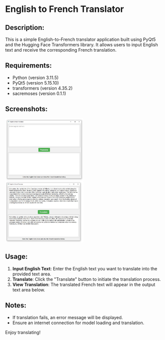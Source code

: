 # English to French Translator

## Description:
This is a simple English-to-French translator application built using PyQt5 and the Hugging Face Transformers library. It allows users to input English text and receive the corresponding French translation.

## Requirements:
- Python (version 3.11.5)
- PyQt5 (version 5.15.10)
- transformers (version 4.35.2)
- sacremoses (version 0.1.1)

## Screenshots:
<div>
  <img src="Screenshot1.JPG" alt="Screenshot 1" style="width: 50%;">
  <img src="Screenshot2.JPG" alt="Screenshot 2" style="width: 50%;">
</div>

## Usage:
1. **Input English Text**: Enter the English text you want to translate into the provided text area.
2. **Translate**: Click the "Translate" button to initiate the translation process.
3. **View Translation**: The translated French text will appear in the output text area below.

## Notes:
- If translation fails, an error message will be displayed.
- Ensure an internet connection for model loading and translation.

Enjoy translating!
